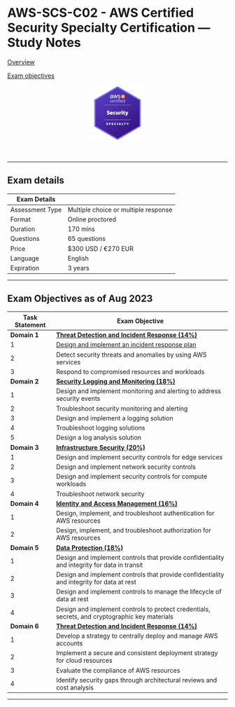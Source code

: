# AWS-SCS-C02 - AWS Certified Security Specialty Certification — Study Notes

[Overview](https://aws.amazon.com/certification/certified-security-specialty/)

[Exam objectives](https://d1.awsstatic.com/training-and-certification/docs-security-spec/AWS-Certified-Security-Specialty_Exam-Guide.pdf)


<p align="center">
  <img src="images/aws-scs-badge.png" {:height="25%" width="25%"}>
</p>
<br/>
  
---  

## Exam details

Exam Details  |   |
------------- | - |  
Assessment Type	| Multiple choice or multiple response
Format	| Online proctored
Duration	| 170 mins
Questions | 65 questions
Price	| $300 USD / €270 EUR
Language	| English
Expiration |	3 years

---  

## Exam Objectives as of Aug 2023

| Task Statement | Exam Objective     | 
| ------------------------ | ------------------ | 
| **Domain 1** | [**Threat Detection and Incident Response (14%)**](domain1/README.md)
| 1 | [Design and implement an incident response plan](domain1/README.md#task-statement-1-design-and-implement-an-incident-response-plan)
| 2 | Detect security threats and anomalies by using AWS services
| 3 | Respond to compromised resources and workloads
| **Domain 2** | [**Security Logging and Monitoring (18%)**](domain2/README.md) 
| 1 | Design and implement monitoring and alerting to address security events
| 2 | Troubleshoot security monitoring and alerting
| 3 | Design and implement a logging solution
| 4 | Troubleshoot logging solutions
| 5 | Design a log analysis solution
| **Domain 3** | [**Infrastructure Security (20%)**](domain3/README.md)
| 1 | Design and implement security controls for edge services
| 2 | Design and implement network security controls 
| 3 | Design and implement security controls for compute workloads 
| 4 | Troubleshoot network security
| **Domain 4** | [**Identity and Access Management (16%)**](domain4/README.md)
| 1 | Design, implement, and troubleshoot authentication for AWS resources
| 2 | Design, implement, and troubleshoot authorization for AWS resources
| **Domain 5** | [**Data Protection (18%)**](domain5/README.md)
| 1 | Design and implement controls that provide confidentiality and integrity for data in transit
| 2 | Design and implement controls that provide confidentiality and integrity for data at rest
| 3 | Design and implement controls to manage the lifecycle of data at rest
| 4 | Design and implement controls to protect credentials, secrets, and cryptographic key materials
| **Domain 6** | [**Threat Detection and Incident Response (14%)**](domain6/README.md)
| 1 | Develop a strategy to centrally deploy and manage AWS accounts
| 2 | Implement a secure and consistent deployment strategy for cloud resources
| 3 | Evaluate the compliance of AWS resources
| 4 | Identify security gaps through architectural reviews and cost analysis


---  
